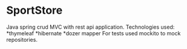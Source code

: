 # SportStore
Java spring crud MVC with rest api application.
 Technologies used:
  *thymeleaf 
  *hibernate
  *dozer mapper
 For tests used mockito to mock repositories.
